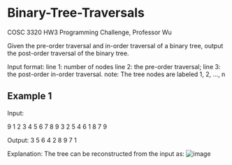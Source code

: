 # Binary-Tree-Traversals
COSC 3320 HW3 Programming Challenge, Professor Wu

Given the pre-order traversal and in-order traversal of a binary tree, output the post-order traversal of the binary tree.

Input format:
line 1: number of nodes
line 2: the pre-order traversal;
line 3: the post-order in-order traversal.
note: The tree nodes are labeled 1, 2, ..., n

## Example 1
Input:

9
1 2 3 4 5 6 7 8 9
3 2 5 4 6 1 8 7 9

Output:
3 5 6 4 2 8 9 7 1

Explanation:
The tree can be reconstructed from the input as:
![image](http://www2.cs.uh.edu/~panruowu/2022f_cosc3320/hw3_pc/pc5.png)

